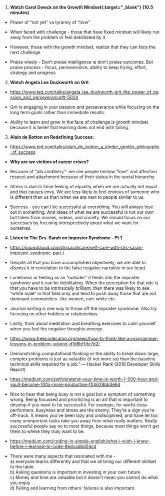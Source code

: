 1. **Watch Carol Dweck on the Growth Mindset{:target="_blank"} (10.5 minutes)**

- Power of “not yet” vs tyranny of “now”   
- When faced with challenge - those that have fixed mindset will likely run away from the problem or feel debilitated by it.
- However, those with the growth mindset, realize that they can face the next challenge

- Praise wisely -
Don’t praise intelligence ie don’t praise outcomes.
But praise process - focus, perseverance, ability to keep trying, effort, strategy and progress

2. **Watch Angela Lee Duckworth on Grit** 

- https://www.ted.com/talks/angela_lee_duckworth_grit_the_power_of_passion_and_perseverance#t-5024


- Grit 
is engaging in your passion and perseverance while focusing on the long term goals rather than immediate results. 

- Ability to learn and grow in the face of challenge is growth mindset because it is belief that learning does not end with failing.

3. **Alain de Botton on Redefining Success:**

- https://www.ted.com/talks/alain_de_botton_a_kinder_gentler_philosophy_of_success

- **Why are we victims of career crises?**  
- Because of “job snobbery”- we see people bestow “love” and affection respect and attachment because of their status in the social hierarchy.    
- Stress is due to false feeling of equality when we are actually not equal and that causes envy.  We are less likely to feel envious of someone who is different than us than when we are next to people similar to us.  
- Success - you can’t be successful at everything.  You will always lose out in something.  And ideas of what we are successful is not our own but taken from movies, videos, and society.  We should focus on our successes by focusing introspectively about what we want for ourselves.   

4. **Listen to The Drs. Sarah on Impostor Syndrome - Pt 1**   

- https://soundcloud.com/drssarahcare/self-care-with-drs-sarah-impostor-syndrome-part-i

- Despite all that you have accomplished objectively, we are able to dismiss it in correlation to the false negative narrative in our head.  
- Loneliness or feeling as an “outsider” it feeds into the imposter syndrome and it can be debilitating.
When the perception for that role is that you have to be intrinsically brilliant, then there was likely to see “white male” in that field only and tend to push away those that are not dominant communities- like women, non-white etc.   
- Journal writing is one way to throw off the imposter syndrome. Also try focusing on other hobbies or relationships.   
- Lastly, think about meditation and breathing exercises to calm yourself when you feel the negative thoughts emerge.


- https://www.freecodecamp.org/news/how-to-think-like-a-programmer-lessons-in-problem-solving-d1d8bf1de7d2/  
- Demonstrating computational thinking or the ability to break down large, complex problems is just as valuable (if not more so) than the baseline technical skills required for a job.” — Hacker Rank (2018 Developer Skills Report)

- https://medium.com/swlh/pretend-your-time-is-worth-1-000-hour-and-youll-become-100x-more-productive-f04628bb3e6d  
- Nice to hear that being busy is not a goal but a symptom of something wrong.  Being focussed and prioritizing is an art that is important to develop if you want to be successful.  For example, for world-class performers, busyness and stress are the enemy. They’re a sign you’re off-track. It means you’ve been lazy and undisciplined, and have let too many unimportant tasks take you away from what really matters. Really successful people say no to most things, because most things won’t get them to where they truly want to be.  

- https://medium.com/coding-in-simple-english/what-i-wish-i-knew-before-i-learned-to-code-8edcadbd2dcd  

- There were many aspects that resonated with me -    
a) everyone learns differently and that we all bring our different skillset to the table.   
b) Asking questions is important in investing in your own future  
c) Money and time are valuable but it doesn’t mean you cannot do what you enjoy  
d) Failing and learning from others’ failures is also important.

